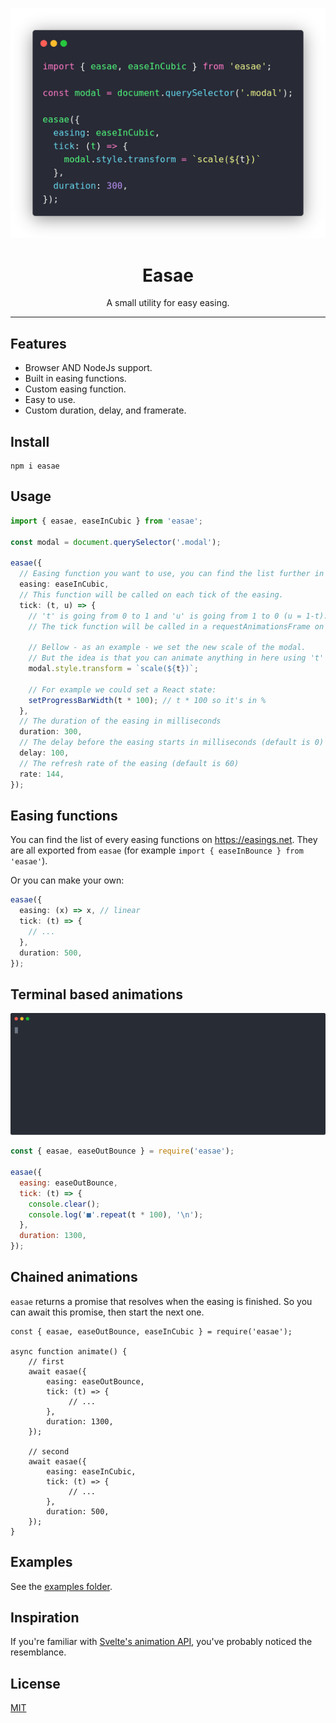 <p align="center">
  <img src="https://raw.githubusercontent.com/AnatoleLucet/easae/main/docs/assets/code-preview.webp" />
</p>

<h1 align="center">Easae</h1>

<p align="center">A small utility for easy easing.</p>

---

## Features

- Browser AND NodeJs support.
- Built in easing functions.
- Custom easing function.
- Easy to use.
- Custom duration, delay, and framerate.

## Install

```
npm i easae
```

## Usage

```ts
import { easae, easeInCubic } from 'easae';

const modal = document.querySelector('.modal');

easae({
  // Easing function you want to use, you can find the list further in the doc.
  easing: easeInCubic,
  // This function will be called on each tick of the easing.
  tick: (t, u) => {
    // 't' is going from 0 to 1 and 'u' is going from 1 to 0 (u = 1-t).
    // The tick function will be called in a requestAnimationsFrame on the browser, and a setTimeout in Node.

    // Bellow - as an example - we set the new scale of the modal.
    // But the idea is that you can animate anything in here using 't' and 'u'.
    modal.style.transform = `scale(${t})`;

    // For example we could set a React state:
    setProgressBarWidth(t * 100); // t * 100 so it's in %
  },
  // The duration of the easing in milliseconds
  duration: 300,
  // The delay before the easing starts in milliseconds (default is 0)
  delay: 100,
  // The refresh rate of the easing (default is 60)
  rate: 144,
});
```

## Easing functions

You can find the list of every easing functions on https://easings.net. They are all exported from `easae` (for example `import { easeInBounce } from 'easae'`).

Or you can make your own:

```ts
easae({
  easing: (x) => x, // linear
  tick: (t) => {
    // ...
  },
  duration: 500,
});
```

## Terminal based animations

<p align="center">
  <img width="1000px" src="https://raw.githubusercontent.com/AnatoleLucet/easae/main/docs/assets/terminal.svg" />
</p>

```js
const { easae, easeOutBounce } = require('easae');

easae({
  easing: easeOutBounce,
  tick: (t) => {
    console.clear();
    console.log('■'.repeat(t * 100), '\n');
  },
  duration: 1300,
});
```

## Chained animations

`easae` returns a promise that resolves when the easing is finished. So you can await this promise, then start the next one.

```
const { easae, easeOutBounce, easeInCubic } = require('easae');

async function animate() {
	// first
	await easae({
		easing: easeOutBounce,
		tick: (t) => {
			 // ...
		},
		duration: 1300,
	});

	// second
	await easae({
		easing: easeInCubic,
		tick: (t) => {
			 // ...
		},
		duration: 500,
	});
}
```

## Examples

See the [examples folder](examples).

## Inspiration

If you're familiar with [Svelte's animation API](https://svelte.dev/docs#animate_fn), you've probably noticed the resemblance.

## License

[MIT](LICENSE)
